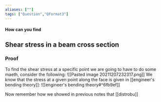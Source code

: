```yaml
---
aliases: [""]
tags: ["Question","QFormat3"]
---
```


#### How can you find
## Shear stress in a beam cross section


### Proof
To find the shear stress at a specific point we are going to have to do some maeth, consider the following:
![[Pasted image 20211207232317.png]]
We know that the stress at a given point along the face is given in [[engineer's bending theory]]:
![[engineer's bending theory#^6fb9ef]]

Now remember how we showed in previous notes that [[distrobu]]